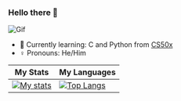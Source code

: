 ### Hello there 👋
![Gif](https://media.tenor.com/0Akz_GWDQyQAAAAC/star-wars-hello-there.gif)
- 🌱 Currently learning: C and Python from [CS50x](https://cs50.harvard.edu/x/2023/)
- ♀️ Pronouns: He/Him

|My Stats|My Languages|
|------------|---------|
|[![My stats](https://github-readme-stats-goku-04.vercel.app/api?username=Goku-04&count_private=true&show_icons=true&theme=discord_old_blurple)](https://github.com/anuraghazra/github-readme-stats)|[![Top Langs](https://github-readme-stats-goku-04.vercel.app/api/top-langs/?username=Goku-04)](https://github.com/anuraghazra/github-readme-stats)|
